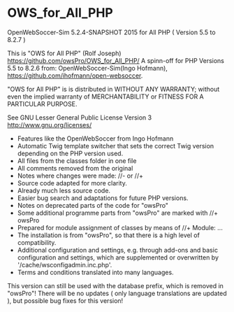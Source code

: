 # OWS_for_All_PHP
OpenWebSoccer-Sim 5.2.4-SNAPSHOT 2015 for All PHP ( Version 5.5 to 8.2.7 )

  This is "OWS for All PHP" (Rolf Joseph)
  https://github.com/owsPro/OWS_for_All_PHP/
  A spinn-off for PHP Versions 5.5 to 8.2.6 from:
  OpenWebSoccer-Sim(Ingo Hofmann), https://github.com/ihofmann/open-websoccer.

  "OWS for All PHP" is is distributed in WITHOUT ANY WARRANTY;
  without even the implied warranty of MERCHANTABILITY
  or FITNESS FOR A PARTICULAR PURPOSE.

  See GNU Lesser General Public License Version 3 http://www.gnu.org/licenses/

 - Features like the OpenWebSoccer from Ingo Hofmann
 - Automatic Twig template switcher that sets the correct Twig version depending on the PHP version used.
 - All files from the classes folder in one file
 - All comments removed from the original
 - Notes where changes were made: //- or //+
 - Source code adapted for more clarity.
 - Already much less source code.
 - Easier bug search and adaptations for future PHP versions.
 - Notes on deprecated parts of the code for "owsPro"
 - Some additional programme parts from "owsPro" are marked with //+ owsPro
 - Prepared for module assignment of classes by means of //+ Module: ...
 - The installation is from "owsPro", so that there is a high level of compatibility.
 - Additional configuration and settings, e.g. through add-ons and basic configuration and settings, which are supplemented or overwritten by '/cache/wsconfigadmin.inc.php'.
 - Terms and conditions translated into many languages.

 This version can still be used with the database prefix, which is removed in "owsPro"!
 There will be no updates ( only language translations are updated ),
 but possible bug fixes for this version!